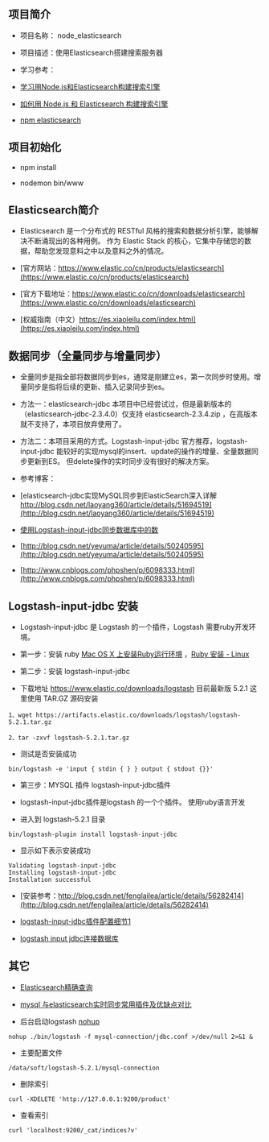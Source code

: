 ## 项目简介

* 项目名称： node_elasticsearch

* 项目描述：使用Elasticsearch搭建搜索服务器

* 学习参考：
* [学习用Node.js和Elasticsearch构建搜索引擎](http://www.cnblogs.com/fhen/p/6652455.html) 

* [如何用 Node.js 和 Elasticsearch 构建搜索引擎](http://www.oschina.net/translate/search-engine-node-elasticsearch)

* [npm elasticsearch](https://www.npmjs.com/package/elasticsearch)


## 项目初始化

* npm install

* nodemon bin/www


## Elasticsearch简介

* Elasticsearch 是一个分布式的 RESTful 风格的搜索和数据分析引擎，能够解决不断涌现出的各种用例。
作为 Elastic Stack 的核心，它集中存储您的数据，帮助您发现意料之中以及意料之外的情况。

* [官方网站：https://www.elastic.co/cn/products/elasticsearch](https://www.elastic.co/cn/products/elasticsearch)

* [官方下载地址：https://www.elastic.co/cn/downloads/elasticsearch](https://www.elastic.co/cn/downloads/elasticsearch)

* [权威指南（中文）https://es.xiaoleilu.com/index.html](https://es.xiaoleilu.com/index.html)


## 数据同步（全量同步与增量同步）

* 全量同步是指全部将数据同步到es，通常是刚建立es，第一次同步时使用。增量同步是指将后续的更新、插入记录同步到es。

* 方法一：elasticsearch-jdbc 本项目中已经尝试过，但是最新版本的（elasticsearch-jdbc-2.3.4.0）仅支持 elasticsearch-2.3.4.zip ，在高版本就不支持了，本项目放弃使用了。

* 方法二：本项目采用的方式。Logstash-input-jdbc 官方推荐，logstash-input-jdbc 能较好的实现mysql的insert、update的操作的增量、全量数据同步更新到ES。 但delete操作的实时同步没有很好的解决方案。

* 参考博客：

* [elasticsearch-jdbc实现MySQL同步到ElasticSearch深入详解 http://blog.csdn.net/laoyang360/article/details/51694519](http://blog.csdn.net/laoyang360/article/details/51694519)

* [使用Logstash-input-jdbc同步数据库中的数](http://www.cnblogs.com/a-du/p/7611620.html)

* [http://blog.csdn.net/yeyuma/article/details/50240595](http://blog.csdn.net/yeyuma/article/details/50240595)

* [http://www.cnblogs.com/phpshen/p/6098333.html](http://www.cnblogs.com/phpshen/p/6098333.html)


## Logstash-input-jdbc 安装

* Logstash-input-jdbc 是 Logstash 的一个插件，Logstash 需要ruby开发环境。

* 第一步：安装 ruby [Mac OS X 上安装Ruby运行环境](http://www.jianshu.com/p/f7f901f5e768) ，[Ruby 安装 - Linux](http://www.runoob.com/ruby/ruby-installation-unix.html)

* 第二步：安装 logstash-input-jdbc

* 下载地址 
https://www.elastic.co/downloads/logstash 
目前最新版 5.2.1 
这里使用 TAR.GZ 源码安装

```
1、wget https://artifacts.elastic.co/downloads/logstash/logstash-5.2.1.tar.gz

2、tar -zxvf logstash-5.2.1.tar.gz
```
* 测试是否安装成功

```
bin/logstash -e 'input { stdin { } } output { stdout {}}'
```
* 第三步：MYSQL 插件 logstash-input-jdbc插件

* logstash-input-jdbc插件是logstash 的一个个插件。 使用ruby语言开发

* 进入到 logstash-5.2.1 目录

```
bin/logstash-plugin install logstash-input-jdbc
```
* 显示如下表示安装成功

```
Validating logstash-input-jdbc
Installing logstash-input-jdbc
Installation successful
```

* [安装参考：http://blog.csdn.net/fenglailea/article/details/56282414](http://blog.csdn.net/fenglailea/article/details/56282414)

* [logstash-input-jdbc插件配置细节1](http://blog.csdn.net/lvyuan1234/article/details/78190766)

* [logstash input jdbc连接数据库](http://www.cnblogs.com/licongyu/p/5383334.html#undefined)


## 其它

* [Elasticsearch精确查询](https://www.elastic.co/guide/cn/elasticsearch/guide/current/_finding_exact_values.html)

* [mysql 与elasticsearch实时同步常用插件及优缺点对比](http://blog.csdn.net/laoyang360/article/details/51771621)

* 后台启动logstash [nohup](http://blog.csdn.net/qinglu000/article/details/18963031)

```
nohup ./bin/logstash -f mysql-connection/jdbc.conf >/dev/null 2>&1 &

```

* 主要配置文件

```
/data/soft/logstash-5.2.1/mysql-connection

```

* 删除索引

```
curl -XDELETE 'http://127.0.0.1:9200/product'
```
* 查看索引

```
curl 'localhost:9200/_cat/indices?v'
```